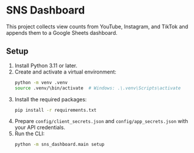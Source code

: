 # SNS Dashboard

This project collects view counts from YouTube, Instagram, and TikTok and appends them to a Google Sheets dashboard.

## Setup

1. Install Python 3.11 or later.
2. Create and activate a virtual environment:
   ```bash
   python -m venv .venv
   source .venv/\bin/activate  # Windows: .\.venv\Scripts\activate
   ```
3. Install the required packages:
   ```bash
   pip install -r requirements.txt
   ```
4. Prepare `config/client_secrets.json` and `config/app_secrets.json` with your API credentials.
5. Run the CLI:
   ```bash
   python -m sns_dashboard.main setup
   ```

